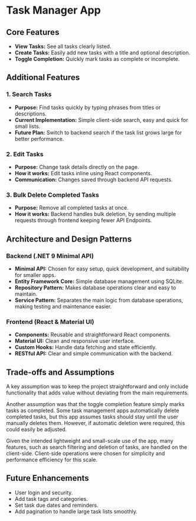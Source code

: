 # Task Manager App

## Core Features

* **View Tasks:** See all tasks clearly listed.
* **Create Tasks:** Easily add new tasks with a title and optional description.
* **Toggle Completion:** Quickly mark tasks as complete or incomplete.

## Additional Features

### 1. Search Tasks

* **Purpose:** Find tasks quickly by typing phrases from titles or descriptions.
* **Current Implementation:** Simple client-side search, easy and quick for small lists.
* **Future Plan:** Switch to backend search if the task list grows large for better performance.

### 2. Edit Tasks

* **Purpose:** Change task details directly on the page.
* **How it works:** Edit tasks inline using React components.
* **Communication:** Changes saved through backend API requests.

### 3. Bulk Delete Completed Tasks

* **Purpose:** Remove all completed tasks at once.
* **How it works:** Backend handles bulk deletion, by sending multiple requests through frontend keeping fewer API Endpoints.

## Architecture and Design Patterns

### Backend (.NET 9 Minimal API)

* **Minimal API:** Chosen for easy setup, quick development, and suitability for smaller apps.
* **Entity Framework Core:** Simple database management using SQLite.
* **Repository Pattern:** Makes database operations clear and easy to maintain.
* **Service Pattern:** Separates the main logic from database operations, making testing and maintenance easier.

### Frontend (React & Material UI)

* **Components:** Reusable and straightforward React components.
* **Material UI:** Clean and responsive user interface.
* **Custom Hooks:** Handle data fetching and state efficiently.
* **RESTful API:** Clear and simple communication with the backend.

## Trade-offs and Assumptions

A key assumption was to keep the project straightforward and only include functionality that adds value without deviating from the main requirements.

Another assumption was that the toggle completion feature simply marks tasks as completed. Some task management apps automatically delete completed tasks, but this app assumes tasks should stay until the user manually deletes them. However, if automatic deletion were required, this could easily be adjusted.

Given the intended lightweight and small-scale use of the app, many features, such as search filtering and deletion of tasks, are handled on the client-side. Client-side operations were chosen for simplicity and performance efficiency for this scale.

## Future Enhancements 

* User login and security.
* Add task tags and categories.
* Set task due dates and reminders.
* Add pagination to handle large task lists smoothly.


